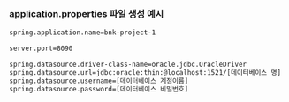 ### application.properties 파일 생성 예시
```bash
spring.application.name=bnk-project-1

server.port=8090

spring.datasource.driver-class-name=oracle.jdbc.OracleDriver
spring.datasource.url=jdbc:oracle:thin:@localhost:1521/[데이터베이스 명]
spring.datasource.username=[데이터베이스 계정이름]
spring.datasource.password=[데이터베이스 비밀번호]
```

